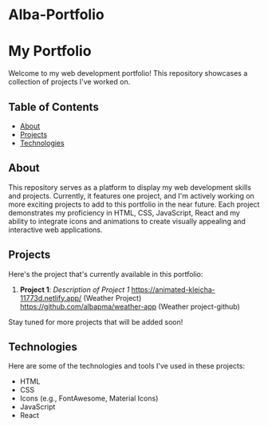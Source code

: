 # Alba-Portfolio
# My Portfolio

Welcome to my web development portfolio! This repository showcases a collection of projects I've worked on.

## Table of Contents
- [About](#about)
- [Projects](#projects)
- [Technologies](#technologies)

## About
This repository serves as a platform to display my web development skills and projects. Currently, it features one project, and I'm actively working on more exciting projects to add to this portfolio in the near future. Each project demonstrates my proficiency in HTML, CSS, JavaScript, React and my ability to integrate icons and animations to create visually appealing and interactive web applications.

## Projects
Here's the project that's currently available in this portfolio:

1. **Project 1**: _Description of Project 1_
    https://animated-kleicha-11773d.netlify.app/ (Weather Project)
    https://github.com/albapma/weather-app (Weather project-github)

Stay tuned for more projects that will be added soon!

## Technologies
Here are some of the technologies and tools I've used in these projects:

- HTML
- CSS
- Icons (e.g., FontAwesome, Material Icons)
- JavaScript
- React



